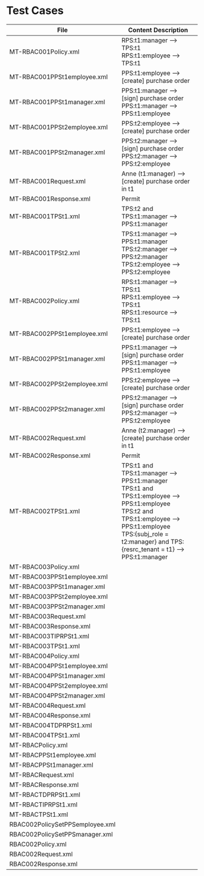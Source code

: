 Test Cases
=========================

| File								| Content Description			|
|-----------------------------------|-------------------------------|
| MT-RBAC001Policy.xml 				| RPS:t1:manager --> TPS:t1<br/> RPS:t1:employee --> TPS:t1 	|
| MT-RBAC001PPSt1employee.xml 		| PPS:t1:employee --> [create] purchase order |
| MT-RBAC001PPSt1manager.xml 		| PPS:t1:manager --> [sign] purchase order <br/> PPS:t1:manager --> PPS:t1:employee |
| MT-RBAC001PPSt2employee.xml 		| PPS:t2:employee --> [create] purchase order |
| MT-RBAC001PPSt2manager.xml 		| PPS:t2:manager --> [sign] purchase order <br/> PPS:t2:manager --> PPS:t2:employee |
| MT-RBAC001Request.xml 			| Anne (t1:manager) --> [create] purchase order in t1 |
| MT-RBAC001Response.xml 			| Permit |
| MT-RBAC001TPSt1.xml 				| TPS:t2 and TPS:t1:manager --> PPS:t1:manager |
| MT-RBAC001TPSt2.xml 				| TPS:t1:manager --> PPS:t1:manager<br/> TPS:t2:manager --> PPS:t2:manager<br/> TPS:t2:employee --> PPS:t2:employee
| MT-RBAC002Policy.xml 				| RPS:t1:manager --> TPS:t1<br/> RPS:t1:employee --> TPS:t1 <br/> RPS:t1:resource --> TPS:t1 |
| MT-RBAC002PPSt1employee.xml 		| PPS:t1:employee --> [create] purchase order |
| MT-RBAC002PPSt1manager.xml 		| PPS:t1:manager --> [sign] purchase order <br/> PPS:t1:manager --> PPS:t1:employee |
| MT-RBAC002PPSt2employee.xml 		| PPS:t2:employee --> [create] purchase order |
| MT-RBAC002PPSt2manager.xml 		| PPS:t2:manager --> [sign] purchase order <br/> PPS:t2:manager --> PPS:t2:employee |
| MT-RBAC002Request.xml 			| Anne (t2:manager) --> [create] purchase order in t1 |
| MT-RBAC002Response.xml 			| Permit |
| MT-RBAC002TPSt1.xml 				| TPS:t1 and TPS:t1:manager --> PPS:t1:manager<br/> TPS:t1 and TPS:t1:employee --> PPS:t1:employee<br/> TPS:t2 and TPS:t1:employee --> PPS:t1:employee<br/> TPS:{subj_role = t2:manager} and TPS:{resrc_tenant = t1} --> PPS:t1:manager|
| MT-RBAC003Policy.xml
| MT-RBAC003PPSt1employee.xml
| MT-RBAC003PPSt1manager.xml
| MT-RBAC003PPSt2employee.xml
| MT-RBAC003PPSt2manager.xml
| MT-RBAC003Request.xml
| MT-RBAC003Response.xml
| MT-RBAC003TIPRPSt1.xml
| MT-RBAC003TPSt1.xml
| MT-RBAC004Policy.xml
| MT-RBAC004PPSt1employee.xml
| MT-RBAC004PPSt1manager.xml
| MT-RBAC004PPSt2employee.xml
| MT-RBAC004PPSt2manager.xml
| MT-RBAC004Request.xml
| MT-RBAC004Response.xml
| MT-RBAC004TDPRPSt1.xml
| MT-RBAC004TPSt1.xml
| MT-RBACPolicy.xml
| MT-RBACPPSt1employee.xml
| MT-RBACPPSt1manager.xml
| MT-RBACRequest.xml
| MT-RBACResponse.xml
| MT-RBACTDPRPSt1.xml
| MT-RBACTIPRPSt1.xml
| MT-RBACTPSt1.xml
| RBAC002PolicySetPPSemployee.xml
| RBAC002PolicySetPPSmanager.xml
| RBAC002Policy.xml
| RBAC002Request.xml
| RBAC002Response.xml
